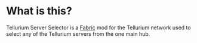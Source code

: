 # What is this?
Tellurium Server Selector is a [Fabric](https://fabricmc.net/) mod for the Tellurium network used to select any of the Tellurium servers from the one main hub.
